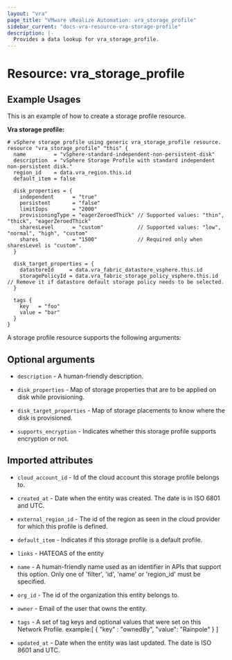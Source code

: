 ```yaml
---
layout: "vra"
page_title: "VMware vRealize Automation: vra_storage_profile"
sidebar_current: "docs-vra-resource-vra-storage-profile"
description: |-
  Provides a data lookup for vra_storage_profile.
---
```


# Resource: vra_storage_profile
## Example Usages
This is an example of how to create a storage profile resource.

**Vra storage profile:**

```hcl
# vSphere storage profile using generic vra_storage_profile resource.
resource "vra_storage_profile" "this" {
  name         = "vSphere-standard-independent-non-persistent-disk"
  description  = "vSphere Storage Profile with standard independent non-persistent disk."
  region_id    = data.vra_region.this.id
  default_item = false

  disk_properties = {
    independent      = "true"
    persistent       = "false"
    limitIops        = "2000"
    provisioningType = "eagerZeroedThick" // Supported values: "thin", "thick", "eagerZeroedThick"
    sharesLevel      = "custom"           // Supported values: "low", "normal", "high", "custom"
    shares           = "1500"             // Required only when sharesLevel is "custom".
  }

  disk_target_properties = {
    datastoreId     = data.vra_fabric_datastore_vsphere.this.id
    storagePolicyId = data.vra_fabric_storage_policy_vsphere.this.id // Remove it if datastore default storage policy needs to be selected.
  }

  tags {
    key   = "foo"
    value = "bar"
  }
}
```

A storage profile resource supports the following arguments:

## Optional arguments
* `description` - A human-friendly description.

* `disk_properties` -  Map of storage properties that are to be applied on disk while provisioning.

* `disk_target_properties` - Map of storage placements to know where the disk is provisioned.

* `supports_encryption` - Indicates whether this storage profile supports encryption or not.

## Imported attributes
* `cloud_account_id` - Id of the cloud account this storage profile belongs to.

* `created_at` - Date when the entity was created. The date is in ISO 6801 and UTC.

* `external_region_id` - The id of the region as seen in the cloud provider for which this profile is defined.

* `default_item` - Indicates if this storage profile is a default profile.

* `links` - HATEOAS of the entity

* `name` - A human-friendly name used as an identifier in APIs that support this option.  Only one of 'filter', 'id', 'name' or 'region_id' must be specified.

* `org_id` - The id of the organization this entity belongs to.

* `owner` - Email of the user that owns the entity.

* `tags` - A set of tag keys and optional values that were set on this Network Profile.
           example:[ { "key" : "ownedBy", "value": "Rainpole" } ]

* `updated_at` - Date when the entity was last updated. The date is ISO 8601 and UTC.
